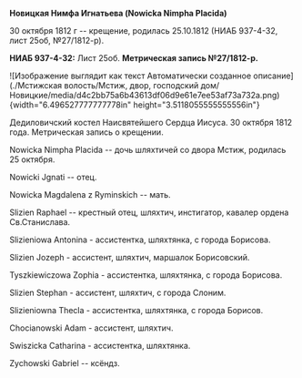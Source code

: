 **Новицкая Нимфа Игнатьева (Nowicka Nimpha Placida)**

30 октября 1812 г -- крещение, родилась 25.10.1812 (НИАБ 937-4-32, лист
25об, №27/1812-р).

**НИАБ 937-4-32:** Лист 25об. **Метрическая запись №27/1812-р.**

![Изображение выглядит как текст Автоматически созданное
описание](./Мстижская волость/Мстиж, двор, господский дом/Новицкие/media/d4c2bb75a6b43613df06d9e61e7ee53af73a732a.png){width="6.496527777777778in"
height="3.5118055555555556in"}

Дедиловичский костел Наисвятейшего Сердца Иисуса. 30 октября 1812 года.
Метрическая запись о крещении.

Nowicka Nimpha Placida -- дочь шляхтичей со двора Мстиж, родилась 25
октября.

Nowicki Jgnati -- отец.

Nowicka Magdalena z Ryminskich -- мать.

Slizien Raphael -- крестный отец, шляхтич, инстигатор, кавалер ордена
Св.Станислава.

Slizieniowa Antonina - ассистентка, шляхтянка, с города Борисова.

Slizien Jozeph - ассистент, шляхтич, маршалок Борисовский.

Tyszkiewiczowa Zophia - ассистентка, шляхтянка, с города Борисова.

Slizien Stephan - ассистент, шляхтич, с города Слоним.

Slizieniowna Thecla - ассистентка, шляхтянка, с города Борисов.

Chocianowski Adam - ассистент, шляхтич.

Swiszicka Catharina - ассистентка, шляхтянка.

Zychowski Gabriel -- ксёндз.

